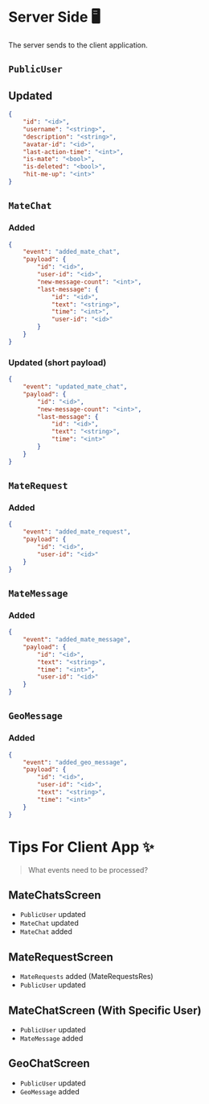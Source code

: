 # Server Side 🖥

The server sends to the client application.

## `PublicUser` 

## Updated

```json
{
    "id": "<id>",
    "username": "<string>",
    "description": "<string>",
    "avatar-id": "<id>",
    "last-action-time": "<int>",
    "is-mate": "<bool>",
    "is-deleted": "<bool>",
    "hit-me-up": "<int>"
}
```

<!-- -------------------------------------------- -->

## `MateChat`

### Added

```json
{
    "event": "added_mate_chat",
    "payload": {
        "id": "<id>",
        "user-id": "<id>",
        "new-message-count": "<int>",
        "last-message": {
            "id": "<id>",
            "text": "<string>",
            "time": "<int>",
            "user-id": "<id>"
        }
    }
}
```

### Updated (short payload)

```json
{
    "event": "updated_mate_chat",
    "payload": {
        "id": "<id>",
        "new-message-count": "<int>",
        "last-message": {
            "id": "<id>",
            "text": "<string>",
            "time": "<int>"
        }
    }
}
```

<!-- -------------------------------------------- -->

## `MateRequest` 

### Added

```json
{
    "event": "added_mate_request",
    "payload": {
        "id": "<id>",
        "user-id": "<id>"
    }
}
```

<!-- -------------------------------------------- -->

## `MateMessage`

### Added

```json
{
    "event": "added_mate_message",
    "payload": {
        "id": "<id>",
        "text": "<string>",
        "time": "<int>",
        "user-id": "<id>"
    }
}
```

<!-- -------------------------------------------- -->

## `GeoMessage` 

### Added

```json
{
    "event": "added_geo_message",
    "payload": {
        "id": "<id>",
        "user-id": "<id>",
        "text": "<string>",
        "time": "<int>"
    }
}
```

<!-- -------------------------------------------- -->

# Tips For Client App ✨

> What events need to be processed?

## MateChatsScreen 

- `PublicUser` updated
- `MateChat` updated
- `MateChat` added

## MateRequestScreen

- `MateRequests` added (MateRequestsRes)
- `PublicUser` updated

## MateChatScreen (With Specific User)

- `PublicUser` updated
- `MateMessage` added

## GeoChatScreen

- `PublicUser` updated
- `GeoMessage` added
